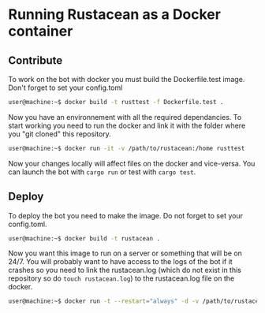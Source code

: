 # Running Rustacean as a Docker container


## Contribute

To work on the bot with docker you must build the Dockerfile.test image. Don't forget to set your config.toml

```sh
user@machine:~$ docker build -t rusttest -f Dockerfile.test .
```

Now you have an environnement with all the required dependancies. To start working you need to run the docker and link it with the folder where you "git cloned" this repository.

```sh
user@machine:~$ docker run -it -v /path/to/rustacean:/home rusttest
```

Now your changes locally will affect files on the docker and vice-versa. You can launch the bot with `cargo run` or test with `cargo test`. 

## Deploy

To deploy the bot you need to make the image. Do not forget to set your config.toml.
```sh
user@machine:~$ docker build -t rustacean .
```

Now you want this image to run on a server or something that will be on 24/7. You will probably want to have access to the logs of the bot if it crashes so you need to link the rustacean.log (which do not exist in this repository so do `touch rustacean.log`) to the rustacean.log file on the docker.
```sh
user@machine:~$ docker run -t --restart="always" -d -v /path/to/rustacean/rustacean.log:/home/rustacean.log rustacean
```